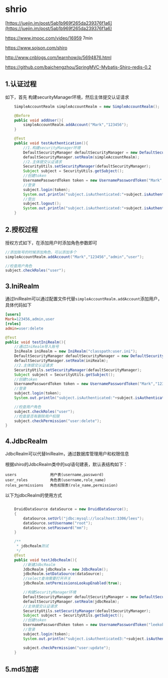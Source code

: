 # shrio   

















[https://juejin.im/post/5ab1b969f265da239376f1a6](https://juejin.im/post/5ab1b969f265da239376f1a6)







https://www.imooc.com/video/16959    7min





https://www.sojson.com/shiro

http://www.cnblogs.com/learnhow/p/5694876.html

https://github.com/baichengzhou/SpringMVC-Mybatis-Shiro-redis-0.2









## 1.认证过程

如下，首先  构建securityManager环境，然后主体提交认证请求

```java
    SimpleAccountRealm simpleAccountRealm = new SimpleAccountRealm();

    @Before
    public void addUser(){
        simpleAccountRealm.addAccount("Mark","123456");
    }

    @Test
    public void testAuthentication(){
        //1.构建securityManager环境
        DefaultSecurityManager defaultSecurityManager = new DefaultSecurityManager();
        defaultSecurityManager.setRealm(simpleAccountRealm);
        //2.主体提交认证请求
        SecurityUtils.setSecurityManager(defaultSecurityManager);
        Subject subject = SecurityUtils.getSubject();
		//创建token
        UsernamePasswordToken token = new UsernamePasswordToken("Mark","123456");
        //登录
        subject.login(token);
        System.out.println("subject.isAuthenticated:"+subject.isAuthenticated());
		//登出
        subject.logout();
        System.out.println("subject.isAuthenticated:"+subject.isAuthenticated());
    }
```

## 2.授权过程

授权方式如下，在添加用户时添加角色参数即可

```java
//添加账号的时候添加角色，可以添加多个        
simpleAccountRealm.addAccount("Mark","123456","admin","user");

//检查用户角色
subject.checkRoles("user");
```

## 3.IniRealm

通过IniRealm可以通过配置文件代替``simpleAccountRealm.addAccount``添加用户，具体代码如下

```ini
[users]
Mark=123456,admin,user
[roles]
admin=user:delete
```



```java
@Test
public void testIniRealm(){
    //通过IniRealm导入账号
    IniRealm iniRealm = new IniRealm("classpath:user.ini");
    DefaultSecurityManager defaultSecurityManager = new DefaultSecurityManager();
    defaultSecurityManager.setRealm(iniRealm);
    //2.主体提交认证请求
    SecurityUtils.setSecurityManager(defaultSecurityManager);
    Subject subject = SecurityUtils.getSubject();
    //创建token
    UsernamePasswordToken token = new UsernamePasswordToken("Mark","123456");
    //登录
    subject.login(token);
    System.out.println("subject.isAuthenticated:"+subject.isAuthenticated());

    //检查用户角色
    subject.checkRoles("user");
    //检查是否有删除用户权限
    subject.checkPermission("user:delete");
}
```

## 4.JdbcRealm

JdbcRealm可以代替IniRealm，通过数据库管理用户和权限信息

根据shiro的JdbcRealm类中的sql语句建表，默认表结构如下：

```
users				用户表(username,password)
user_roles			角色表(username,role_name)
roles_permissions	角色权限表(role_name,permission)
```

以下为jdbcRealm的使用方式

```java

    DruidDataSource dataSource = new DruidDataSource();
    {
        dataSource.setUrl("jdbc:mysql://localhost:3306/lees");
        dataSource.setUsername("root");
        dataSource.setPassword("mm");
    }

    /**
     * jdbcRealm测试
     */
    @Test
    public void testJdbcRealm(){
		//新建JdbcRealm
        JdbcRealm jdbcRealm = new JdbcRealm();
        jdbcRealm.setDataSource(dataSource);
        //select查询需要打开开关
        jdbcRealm.setPermissionsLookupEnabled(true);

        //构建SecurityManager环境
        DefaultSecurityManager defaultSecurityManager = new DefaultSecurityManager();
        defaultSecurityManager.setRealm(jdbcRealm);
        //主体提交认证请求
        SecurityUtils.setSecurityManager(defaultSecurityManager);
        Subject subject = SecurityUtils.getSubject();
        //创建token
        UsernamePasswordToken token = new UsernamePasswordToken("leekoko","123456");
        //登录
        subject.login(token);
        System.out.println("subject.isAuthenticated3:"+subject.isAuthenticated());

        subject.checkPermission("user:update");
    }
```

## 5.md5加密 

 

